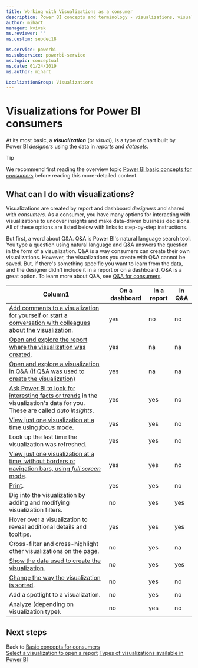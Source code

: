 ```yaml
---
title: Working with Visualizations as a consumer
description: Power BI concepts and terminology - visualizations, visuals. What is a Power BI visualization, visual.
author: mihart
manager: kvivek
ms.reviewer: ''
ms.custom: seodec18

ms.service: powerbi
ms.subservice: powerbi-service
ms.topic: conceptual
ms.date: 01/24/2019
ms.author: mihart

LocalizationGroup: Visualizations
---
```

# Visualizations for Power BI **consumers**

At its most basic, a ***visualization*** (or *visual*), is a type of chart built by Power BI *designers* using the data in *reports* and *datasets*. 

> [!TIP]
> We recommend first reading the overview topic [Power BI basic concepts for *consumers*](end-user-basic-concepts.md) before reading this more-detailed content.

## What can I do with visualizations?

Visualizations are created by report and dashboard *designers* and shared with *consumers*. As a consumer, you have many options for interacting with visualizations to uncover insights and make data-driven business decisions. All of these options are listed below with links to step-by-step instructions.

But first, a word about Q&A. Q&A is Power BI's natural language search tool. You type a question using natural language and Q&A answers the question in the form of a visualization. Q&A is a way consumers can create their own visualizations. However, the visualizations you create with Q&A cannot be saved. But, if there's something specific you want to learn from the data, and the designer didn't include it in a report or on a dashboard, Q&A is a great option. To learn more about Q&A, see [Q&A for consumers](end-user-q-and-a.md).



|Column1  |On a dashboard  |In a report  | In Q&A
|---------|---------|---------|--------|
|[Add comments to a visualization for yourself or start a conversation with colleagues about the visualization](end-user-comment.md).     |  yes       |   no      |  no  |
|[Open and explore the report where the visualization was created](end-user-tiles.md).     |    yes     |   na      |  na |
|[Open and explore a visualization in Q&A (if Q&A was used to create the visualization)](end-user-q-and-a.md)     |   yes      |   na      |  na  |
|[Ask Power BI to look for interesting facts or trends](end-user-insights.md) in the visualization's data for you.  These are called *auto insights*.     |    yes     |   yes      | no   |
|[View just one visualization at a time using *focus* mode](end-user-focus.md).     | yes        |   yes      | no  |
|Look up the last time the visualization was refreshed.     |  yes       |    yes     | no  |
|[View just one visualization at a time, without borders or navigation bars, using *full screen* mode](end-user-focus.md).     |   yes      |  yes       | no  |
|[Print](end-user-print.md).     |  yes       |   yes      | no  |
|Dig into the visualization by adding and modifying visualization filters.     |    no     |   yes      | yes  |
|Hover over a visualization to reveal additional details and tooltips.     |    yes     |   yes      | yes  |
|Cross-filter and cross-highlight other visualizations on the page.     |   no      |   yes      | na  |
|[Show the data used to create the visualization](end-user-show-data.md).     |  no       |   yes      | yes  |
| [Change the way the visualization is sorted](end-user-search-sort.md). | no  | yes  | no  |
| Add a spotlight to a visualization. | no  | yes  |  no |
| Analyze (depending on visualization type). | no  | yes  | no  |

## Next steps
Back to [Basic concepts for consumers](end-user-basic-concepts.md)    
[Select a visualization to open a report](end-user-report-open.md)
[Types of visualizations available in Power BI](end-user-visual-types.md)